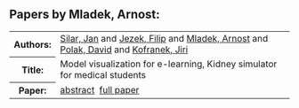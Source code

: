 <h2>Papers by Mladek, Arnost:</h2>
<!-- Begin papers -->
<table>
<tr><th>Authors:</th><td>
<a href="../authors/author_224.html">Silar, Jan</a> and 
<a href="../authors/author_117.html">Jezek, Filip</a> and 
<a href="../authors/author_167.html">Mladek, Arnost</a> and 
<a href="../authors/author_190.html">Polak, David</a> and 
<a href="../authors/author_129.html">Kofranek, Jiri</a>
</td></tr>
<tr><th>Title:  </th><td>Model visualization for e-learning, Kidney simulator for medical students</td></tr>
<tr><th>Paper:  </th><td><a href="../abstracts/Modelica2019abstract3D4.pdf">abstract</a>&nbsp;&nbsp;<a href="../papers/Modelica2019paper3D4.pdf">full paper</a></td></tr>
</table>
<br>
<!-- End papers -->